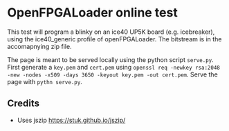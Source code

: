 # OpenFPGALoader online test

This test will program a blinky on an ice40 UP5K board (e.g. icebreaker), using
the ice40_generic profile of openFPGALoader. The bitstream is in the
accomapnying zip file.

The page is meant to be served locally using the python script `serve.py`.
First generate a `key.pem` and `cert.pem` using `openssl req -newkey rsa:2048 -new -nodes -x509 -days 3650 -keyout key.pem -out cert.pem`. Serve the page with `pythn serve.py`.

## Credits
- Uses jszip https://stuk.github.io/jszip/